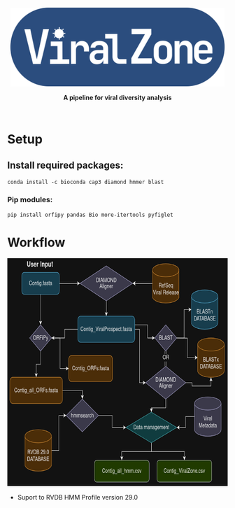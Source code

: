<br>

<div align="center">

<img src="https://github.com/gabrielvpina/my_images/blob/main/vz_blueBG.png" width="490" height="180">
  
  <p align="center">
    <strong>A pipeline for viral diversity analysis</strong>
  </p>
</div>
<br>

# Setup
## Install required packages:
```
conda install -c bioconda cap3 diamond hmmer blast
```
### Pip modules:
```
pip install orfipy pandas Bio more-itertools pyfiglet
```
# Workflow
<img src="https://github.com/gabrielvpina/my_images/blob/main/vz_workflow.png" width="658" height="521">



* Suport to RVDB HMM Profile version 29.0
